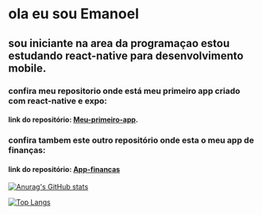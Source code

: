 # ola eu sou Emanoel

## sou iniciante na area da programaçao estou estudando react-native para desenvolvimento mobile.

### confira meu repositorio onde está meu primeiro app criado com react-native e expo:

#### link do repositório: [Meu-primeiro-app](https://github.com/Emanoellima-dev/Meu-primeiro-app).

### confira tambem este outro repositório onde esta o meu app de finanças:

#### link do repositório: [App-financas](https://github.com/Emanoellima-dev/App-financas)

[![Anurag's GitHub stats](https://github-readme-stats.vercel.app/api?username=Emanoellima-dev&show_icons=true&theme=radical&hide=contribs,prs&show=discussions_answered)](https://github.com/anuraghazra/github-readme-stats)

[![Top Langs](https://github-readme-stats.vercel.app/api/top-langs/?username=Emanoellima-dev&layout=donut-vertical)](https://github.com/anuraghazra/github-readme-stats)

